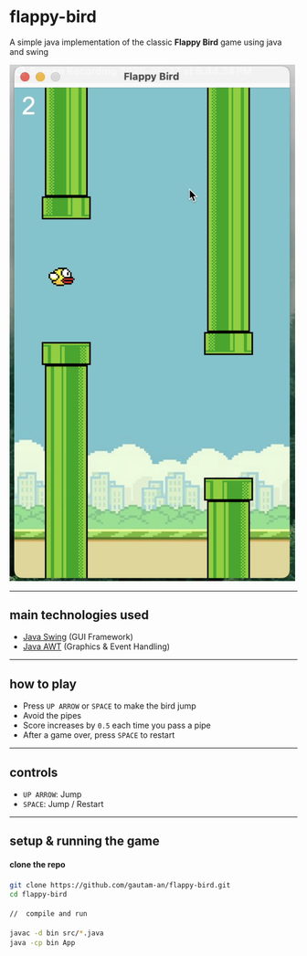 # flappy-bird


A simple java implementation of the classic **Flappy Bird** game using java and swing

<img src="assets/demo.png" alt="demo of the game" width="500"/>

---

## main technologies used
- [Java Swing](https://docs.oracle.com/javase/8/docs/api/javax/swing/package-summary.html) (GUI Framework)
- [Java AWT](https://docs.oracle.com/javase/8/docs/api/java/awt/package-summary.html) (Graphics & Event Handling)

---

## how to play
- Press `UP ARROW` or `SPACE` to make the bird jump
- Avoid the pipes
- Score increases by `0.5` each time you pass a pipe
- After a game over, press `SPACE` to restart

---

## controls
- `UP ARROW`: Jump
- `SPACE`: Jump / Restart

---

## setup & running the game

#### clone the repo
```bash
git clone https://github.com/gautam-an/flappy-bird.git
cd flappy-bird

//  compile and run

javac -d bin src/*.java
java -cp bin App

